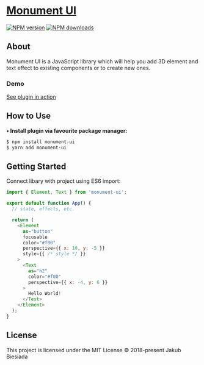 # [Monument UI](https://github.com/JB1905/monument-ui)

[![NPM version](http://img.shields.io/npm/v/monument-ui.svg?style=flat-square)](https://www.npmjs.com/package/monument-ui)
[![NPM downloads](http://img.shields.io/npm/dm/monument-ui.svg?style=flat-square)](https://www.npmjs.com/package/monument-ui)

## About
Monument UI is a JavaScript library which will help you add 3D element and text effect to existing components or to create new ones.

### Demo
[See plugin in action](#)

## How to Use
**• Install plugin via favourite package manager:**
```sh
$ npm install monument-ui
$ yarn add monument-ui
```

## Getting Started
Connect libary with project using ES6 import:

```js
import { Element, Text } from 'monument-ui';
```

```js
export default function App() {
  // state, effects, etc.

  return (
    <Element
      as="button"
      focusable
      color="#f00"
      perspective={{ x: 10, y: -5 }}
      style={{ /* style */ }}
    >
      <Text
        as="h2"
        color="#f00"
        perspective={{ x: -4, y: 6 }}
      >
        Hello World!
      </Text>
    </Element>
  );
}
```

## License
This project is licensed under the MIT License © 2018-present Jakub Biesiada
